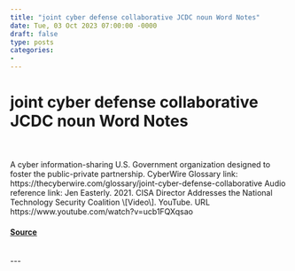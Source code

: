 ```yaml
---
title: "joint cyber defense collaborative JCDC noun Word Notes"
date: Tue, 03 Oct 2023 07:00:00 -0000
draft: false
type: posts
categories: 
- 
---
```

# joint cyber defense collaborative JCDC noun Word Notes

<br/>

<br/>
A cyber information-sharing U.S. Government organization designed to foster the public-private partnership. CyberWire Glossary link: https://thecyberwire.com/glossary/joint-cyber-defense-collaborative Audio reference link: Jen Easterly. 2021. CISA Director Addresses the National Technology Security Coalition \[Video\]. YouTube. URL https://www.youtube.com/watch?v=ucb1FQXqsao

#### [Source](https://thecyberwire.com/podcasts/word-notes/159/notes)

<br/>
---
